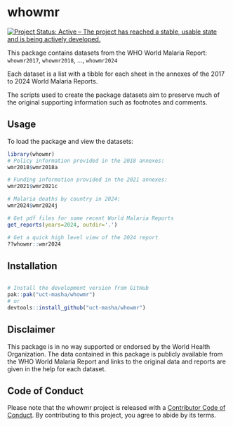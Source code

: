 # whowmr

[![Project Status: Active – The project has reached a stable, usable state and is being actively developed.](https://www.repostatus.org/badges/latest/active.svg)](https://www.repostatus.org/#active)

This package contains datasets from the WHO World Malaria Report:
`whowmr2017`, `whowmr2018`, ..., `whowmr2024`

Each dataset is a list with a tibble for each sheet in the annexes of the 2017 to 2024 World Malaria Reports.

The scripts used to create the package datasets aim to preserve much of the original supporting information such as footnotes and comments.

## Usage

To load the package and view the datasets:
``` r
library(whowmr)
# Policy information provided in the 2018 annexes:
wmr2018$wmr2018a

# Funding information provided in the 2021 annexes:
wmr2021$wmr2021c

# Malaria deaths by country in 2024:
wmr2024$wmr2024j

# Get pdf files for some recent World Malaria Reports
get_reports(years=2024, outdir='.')

# Get a quick high level view of the 2024 report
??whowmr::wmr2024

```

## Installation

``` r

# Install the development version from GitHub
pak::pak("uct-masha/whowmr")
# or
devtools::install_github("uct-masha/whowmr")
```

## Disclaimer

This package is in no way supported or endorsed by the World Health Organization. The data contained in this package is publicly available from the WHO World Malaria Report and links to the original data and reports are given in the help for each dataset.

## Code of Conduct

Please note that the whowmr project is released with a [Contributor Code of Conduct](https://contributor-covenant.org/version/2/0/CODE_OF_CONDUCT.html). By contributing to this project, you agree to abide by its terms.
